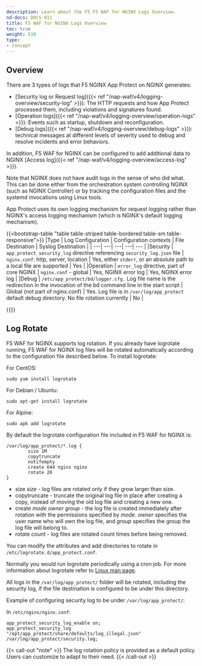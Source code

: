```yaml
---
description: Learn about the F5 F5 WAF for NGINX Logs Overview.
nd-docs: DOCS-911
title: F5 WAF for NGINX Logs Overview
toc: true
weight: 510
type:
- concept
---
```


## Overview

There are 3 types of logs that F5 NGINX App Protect on NGINX generates:
- [Security log or Request log]({{< ref "/nap-waf/v4/logging-overview/security-log" >}}): The HTTP requests and how App Protect processed them, including violations and signatures found.
- [Operation logs]({{< ref "/nap-waf/v4/logging-overview/operation-logs" >}}): Events such as startup, shutdown and reconfiguration.
- [Debug logs]({{< ref "/nap-waf/v4/logging-overview/debug-logs" >}}): technical messages at different levels of severity used to debug and resolve incidents and error behaviors.

In addition, F5 WAF for NGINX can be configured to add additional data to NGINX [Access log]({{< ref "/nap-waf/v4/logging-overview/access-log" >}}).

Note that NGINX does not have audit logs in the sense of who did what. This can be done either from the orchestration system controlling NGINX (such as NGINX Controller) or by tracking the configuration files and the systemd invocations using Linux tools.

App Protect uses its own logging mechanism for request logging rather than NGINX's access logging mechanism (which is NGINX's default logging mechanism).

{{<bootstrap-table "table table-striped table-bordered table-sm table-responsive">}}
|Type | Log Configuration | Configuration contexts | File Destination | Syslog Destination |
| ---| ---| ---| ---| --- |
|Security | `app_protect_security_log` directive referencing `security_log.json` file | `nginx.conf`: http, server, location | Yes, either `stderr`, or an absolute path to a local file are supported | Yes |
|Operation | `error_log` directive, part of core NGINX | `nginx.conf` - global | Yes, NGINX error log | Yes, NGINX error log |
|Debug | `/etc/app_protect/bd/logger.cfg.` Log file name is the redirection in the invocation of the bd command line in the start script | Global (not part of nginx.conf) | Yes. Log file is in `/var/log/app_protect` default debug directory.  No file rotation currently | No |

{{</bootstrap-table>}}

## Log Rotate

F5 WAF for NGINX supports log rotation.
If you already have logrotate running, F5 WAF for NGINX log files will be rotated automatically according to the configuration file described below.
To install logrotate:

For CentOS:

  ```shell
  sudo yum install logrotate
  ```

For Debian / Ubuntu:

  ```shell
  sudo apt-get install logrotate
  ```

For Alpine:

  ```shell
  sudo apk add logrotate
  ```

By default the logrotate configuration file included in F5 WAF for NGINX is:

```none
/var/log/app_protect/*.log {
        size 1M
        copytruncate
        notifempty
        create 644 nginx nginx
        rotate 20
}
```

- size _size_ - log files are rotated only if they grow larger than size.
- copytruncate - truncate the original log file in place after creating a copy, instead of moving the old log file and creating a new one.
- create _mode owner group_ - the log file is created immediately after rotation with the permissions specified by _mode_. _owner_ specifies the user name who will own the log file, and _group_ specifies the group the log file will belong to.
- rotate _count_ - log files are rotated count times before being removed.

You can modify the attributes and add directories to rotate in `/etc/logrotate.d/app_protect.conf`.

Normally you would run logrotate periodically using a cron job. For more information about logrotate refer to [Linux man page](https://linux.die.net/man/8/logrotate).

All logs in the `/var/log/app_protect/` folder will be rotated, including the security log, if the file destination is configured to be under this directory.

Example of configuring security log to be under `/var/log/app_protect/`:

In `/etc/nginx/nginx.conf`:

  ```none
  app_protect_security_log_enable on;
  app_protect_security_log "/opt/app_protect/share/defaults/log_illegal.json" /var/log/app_protect/security.log;
  ```

{{< call-out "note" >}} The log rotation policy is provided as a default policy. Users can customize to adapt to their need. {{< /call-out >}}
